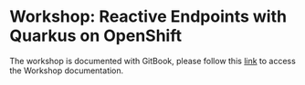 # Workshop: Reactive Endpoints with Quarkus on OpenShift

The workshop is documented with GitBook, please follow this [link]() to access the Workshop documentation.